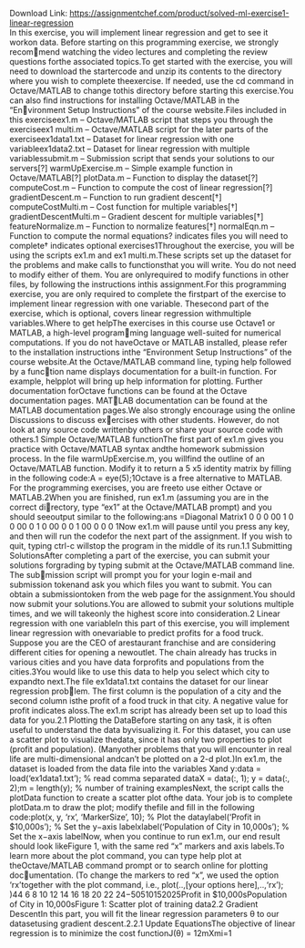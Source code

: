 Download Link: https://assignmentchef.com/product/solved-ml-exercise1-linear-regression
<br>
In this exercise, you will implement linear regression and get to see it workon data. Before starting on this programming exercise, we strongly recom&#x2;mend watching the video lectures and completing the review questions forthe associated topics.To get started with the exercise, you will need to download the startercode and unzip its contents to the directory where you wish to complete theexercise. If needed, use the cd command in Octave/MATLAB to change tothis directory before starting this exercise.You can also find instructions for installing Octave/MATLAB in the “En&#x2;vironment Setup Instructions” of the course website.Files included in this exerciseex1.m – Octave/MATLAB script that steps you through the exerciseex1 multi.m – Octave/MATLAB script for the later parts of the exerciseex1data1.txt – Dataset for linear regression with one variableex1data2.txt – Dataset for linear regression with multiple variablessubmit.m – Submission script that sends your solutions to our servers[?] warmUpExercise.m – Simple example function in Octave/MATLAB[?] plotData.m – Function to display the dataset[?] computeCost.m – Function to compute the cost of linear regression[?] gradientDescent.m – Function to run gradient descent[†] computeCostMulti.m – Cost function for multiple variables[†] gradientDescentMulti.m – Gradient descent for multiple variables[†] featureNormalize.m – Function to normalize features[†] normalEqn.m – Function to compute the normal equations? indicates files you will need to complete† indicates optional exercises1Throughout the exercise, you will be using the scripts ex1.m and ex1 multi.m.These scripts set up the dataset for the problems and make calls to functionsthat you will write. You do not need to modify either of them. You are onlyrequired to modify functions in other files, by following the instructions inthis assignment.For this programming exercise, you are only required to complete the firstpart of the exercise to implement linear regression with one variable. Thesecond part of the exercise, which is optional, covers linear regression withmultiple variables.Where to get helpThe exercises in this course use Octave1 or MATLAB, a high-level program&#x2;ming language well-suited for numerical computations. If you do not haveOctave or MATLAB installed, please refer to the installation instructions inthe “Environment Setup Instructions” of the course website.At the Octave/MATLAB command line, typing help followed by a func&#x2;tion name displays documentation for a built-in function. For example, helpplot will bring up help information for plotting. Further documentation forOctave functions can be found at the Octave documentation pages. MAT&#x2;LAB documentation can be found at the MATLAB documentation pages.We also strongly encourage using the online Discussions to discuss ex&#x2;ercises with other students. However, do not look at any source code writtenby others or share your source code with others.1 Simple Octave/MATLAB functionThe first part of ex1.m gives you practice with Octave/MATLAB syntax andthe homework submission process. In the file warmUpExercise.m, you willfind the outline of an Octave/MATLAB function. Modify it to return a 5 x5 identity matrix by filling in the following code:A = eye(5);1Octave is a free alternative to MATLAB. For the programming exercises, you are freeto use either Octave or MATLAB.2When you are finished, run ex1.m (assuming you are in the correct di&#x2;rectory, type “ex1” at the Octave/MATLAB prompt) and you should seeoutput similar to the following:ans =Diagonal Matrix1 0 0 0 00 1 0 0 00 0 1 0 00 0 0 1 00 0 0 0 1Now ex1.m will pause until you press any key, and then will run the codefor the next part of the assignment. If you wish to quit, typing ctrl-c willstop the program in the middle of its run.1.1 Submitting SolutionsAfter completing a part of the exercise, you can submit your solutions forgrading by typing submit at the Octave/MATLAB command line. The sub&#x2;mission script will prompt you for your login e-mail and submission tokenand ask you which files you want to submit. You can obtain a submissiontoken from the web page for the assignment.You should now submit your solutions.You are allowed to submit your solutions multiple times, and we will takeonly the highest score into consideration.2 Linear regression with one variableIn this part of this exercise, you will implement linear regression with onevariable to predict profits for a food truck. Suppose you are the CEO of arestaurant franchise and are considering different cities for opening a newoutlet. The chain already has trucks in various cities and you have data forprofits and populations from the cities.3You would like to use this data to help you select which city to expandto next.The file ex1data1.txt contains the dataset for our linear regression prob&#x2;lem. The first column is the population of a city and the second column isthe profit of a food truck in that city. A negative value for profit indicates aloss.The ex1.m script has already been set up to load this data for you.2.1 Plotting the DataBefore starting on any task, it is often useful to understand the data byvisualizing it. For this dataset, you can use a scatter plot to visualize thedata, since it has only two properties to plot (profit and population). (Manyother problems that you will encounter in real life are multi-dimensional andcan’t be plotted on a 2-d plot.)In ex1.m, the dataset is loaded from the data file into the variables Xand y:data = load(‘ex1data1.txt’); % read comma separated dataX = data(:, 1); y = data(:, 2);m = length(y); % number of training examplesNext, the script calls the plotData function to create a scatter plot ofthe data. Your job is to complete plotData.m to draw the plot; modify thefile and fill in the following code:plot(x, y, ‘rx’, ‘MarkerSize’, 10); % Plot the dataylabel(‘Profit in $10,000s’); % Set the y−axis labelxlabel(‘Population of City in 10,000s’); % Set the x−axis labelNow, when you continue to run ex1.m, our end result should look likeFigure 1, with the same red “x” markers and axis labels.To learn more about the plot command, you can type help plot at theOctave/MATLAB command prompt or to search online for plotting doc&#x2;umentation. (To change the markers to red “x”, we used the option ‘rx’together with the plot command, i.e., plot(..,[your options here],..,‘rx’); )44 6 8 10 12 14 16 18 20 22 24−50510152025Profit in $10,000sPopulation of City in 10,000sFigure 1: Scatter plot of training data2.2 Gradient DescentIn this part, you will fit the linear regression parameters θ to our datasetusing gradient descent.2.2.1 Update EquationsThe objective of linear regression is to minimize the cost functionJ(θ) = 12mXmi=1
